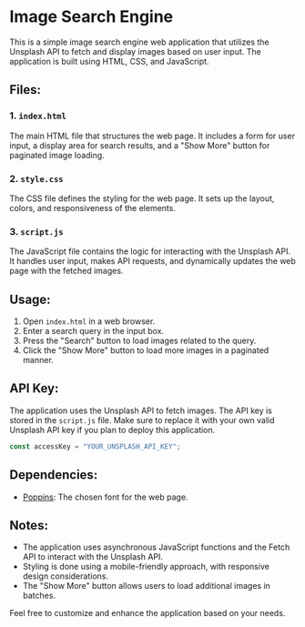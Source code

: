 # Image Search Engine

This is a simple image search engine web application that utilizes the Unsplash API to fetch and display images based on user input. The application is built using HTML, CSS, and JavaScript.

## Files:

### 1. `index.html`

The main HTML file that structures the web page. It includes a form for user input, a display area for search results, and a "Show More" button for paginated image loading.

### 2. `style.css`

The CSS file defines the styling for the web page. It sets up the layout, colors, and responsiveness of the elements.

### 3. `script.js`

The JavaScript file contains the logic for interacting with the Unsplash API. It handles user input, makes API requests, and dynamically updates the web page with the fetched images.

## Usage:

1. Open `index.html` in a web browser.
2. Enter a search query in the input box.
3. Press the "Search" button to load images related to the query.
4. Click the "Show More" button to load more images in a paginated manner.

## API Key:

The application uses the Unsplash API to fetch images. The API key is stored in the `script.js` file. Make sure to replace it with your own valid Unsplash API key if you plan to deploy this application.

```javascript
const accessKey = "YOUR_UNSPLASH_API_KEY";
```

## Dependencies:

- [Poppins](https://fonts.google.com/specimen/Poppins): The chosen font for the web page.

## Notes:

- The application uses asynchronous JavaScript functions and the Fetch API to interact with the Unsplash API.
- Styling is done using a mobile-friendly approach, with responsive design considerations.
- The "Show More" button allows users to load additional images in batches.

Feel free to customize and enhance the application based on your needs.